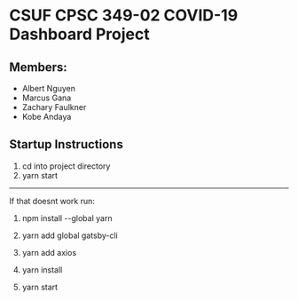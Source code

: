 # CSUF CPSC 349-02 COVID-19 Dashboard Project

## Members:

* Albert Nguyen
* Marcus Gana
* Zachary Faulkner
* Kobe Andaya

## Startup Instructions

1. cd into project directory
2. yarn start

--------------------

If that doesnt work run:

1. npm install --global yarn

2. yarn add global gatsby-cli

3. yarn add axios

4. yarn install

5. yarn start
